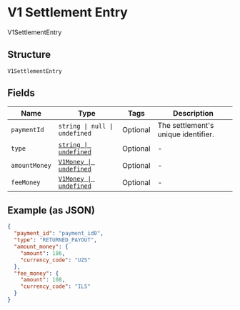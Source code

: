 
# V1 Settlement Entry

V1SettlementEntry

## Structure

`V1SettlementEntry`

## Fields

| Name | Type | Tags | Description |
|  --- | --- | --- | --- |
| `paymentId` | `string \| null \| undefined` | Optional | The settlement's unique identifier. |
| `type` | [`string \| undefined`](../models/v1-settlement-entry-type.md) | Optional | - |
| `amountMoney` | [`V1Money \| undefined`](../models/v1-money.md) | Optional | - |
| `feeMoney` | [`V1Money \| undefined`](../models/v1-money.md) | Optional | - |

## Example (as JSON)

```json
{
  "payment_id": "payment_id0",
  "type": "RETURNED_PAYOUT",
  "amount_money": {
    "amount": 186,
    "currency_code": "UZS"
  },
  "fee_money": {
    "amount": 108,
    "currency_code": "ILS"
  }
}
```

